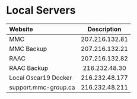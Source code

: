 # Local Servers





| Website              |  Description   |
| :------------------- | :------------: |
| MMC                  | 207.216.132.81 |
| MMC Backup           | 207.216.132.21 |
| RAAC                 | 207.216.132.82 |
| RAAC Backup          | 216.232.48.30  |
| Local Oscar19 Docker | 216.232.48.177 |
| support.mmc-group.ca | 216.232.48.211 |

<script>
if (typeof document !== 'undefined') {
  document.addEventListener('DOMContentLoaded', (event) => {
    let password = prompt("请输入密码:");
    if (password !== "1216") {
      window.location.href = '/'; // 密码不正确时跳转到首页
    }
  });
}
</script>
